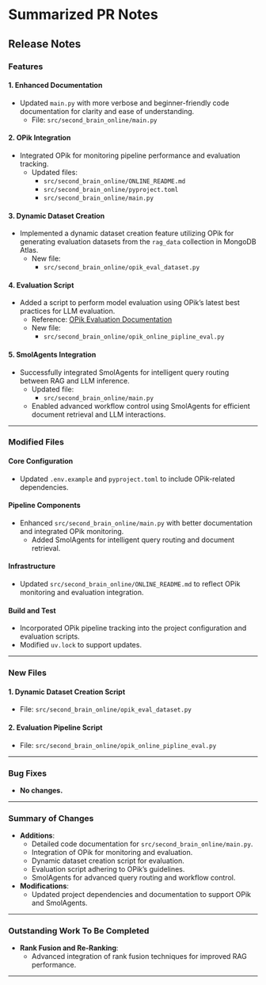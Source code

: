 # **Summarized PR Notes**

## **Release Notes**

### **Features**

#### **1. Enhanced Documentation**
- Updated `main.py` with more verbose and beginner-friendly code documentation for clarity and ease of understanding.
  - File: `src/second_brain_online/main.py`

#### **2. OPik Integration**
- Integrated OPik for monitoring pipeline performance and evaluation tracking.
  - Updated files:
    - `src/second_brain_online/ONLINE_README.md`
    - `src/second_brain_online/pyproject.toml`
    - `src/second_brain_online/main.py`

#### **3. Dynamic Dataset Creation**
- Implemented a dynamic dataset creation feature utilizing OPik for generating evaluation datasets from the `rag_data` collection in MongoDB Atlas.
  - New file:
    - `src/second_brain_online/opik_eval_dataset.py`

#### **4. Evaluation Script**
- Added a script to perform model evaluation using OPik’s latest best practices for LLM evaluation.
  - Reference: [OPik Evaluation Documentation](https://www.comet.com/docs/opik/evaluation/evaluate_your_llm/#1-add-tracking-to-your-llm-application)
  - New file:
    - `src/second_brain_online/opik_online_pipline_eval.py`

#### **5. SmolAgents Integration**
- Successfully integrated SmolAgents for intelligent query routing between RAG and LLM inference.
  - Updated file:
    - `src/second_brain_online/main.py`
  - Enabled advanced workflow control using SmolAgents for efficient document retrieval and LLM interactions.

---

### **Modified Files**

#### **Core Configuration**
- Updated `.env.example` and `pyproject.toml` to include OPik-related dependencies.

#### **Pipeline Components**
- Enhanced `src/second_brain_online/main.py` with better documentation and integrated OPik monitoring.
  - Added SmolAgents for intelligent query routing and document retrieval.

#### **Infrastructure**
- Updated `src/second_brain_online/ONLINE_README.md` to reflect OPik monitoring and evaluation integration.

#### **Build and Test**
- Incorporated OPik pipeline tracking into the project configuration and evaluation scripts.
- Modified `uv.lock` to support updates.

---

### **New Files**

#### **1. Dynamic Dataset Creation Script**
- File: `src/second_brain_online/opik_eval_dataset.py`

#### **2. Evaluation Pipeline Script**
- File: `src/second_brain_online/opik_online_pipline_eval.py`

---

### **Bug Fixes**

- **No changes.**

---

### **Summary of Changes**

- **Additions**:
  - Detailed code documentation for `src/second_brain_online/main.py`.
  - Integration of OPik for monitoring and evaluation.
  - Dynamic dataset creation script for evaluation.
  - Evaluation script adhering to OPik’s guidelines.
  - SmolAgents for advanced query routing and workflow control.
- **Modifications**:
  - Updated project dependencies and documentation to support OPik and SmolAgents.

---

### **Outstanding Work To Be Completed**

- **Rank Fusion and Re-Ranking**:
  - Advanced integration of rank fusion techniques for improved RAG performance.

---

